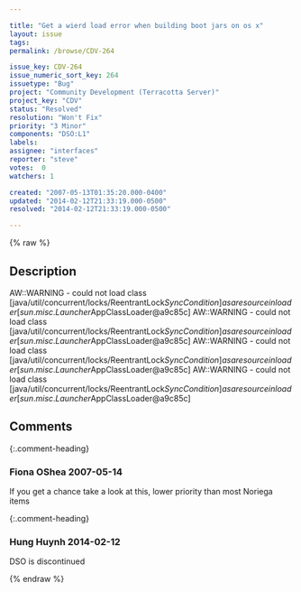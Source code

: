 ```yaml
---

title: "Get a wierd load error when building boot jars on os x"
layout: issue
tags: 
permalink: /browse/CDV-264

issue_key: CDV-264
issue_numeric_sort_key: 264
issuetype: "Bug"
project: "Community Development (Terracotta Server)"
project_key: "CDV"
status: "Resolved"
resolution: "Won't Fix"
priority: "3 Minor"
components: "DSO:L1"
labels: 
assignee: "interfaces"
reporter: "steve"
votes:  0
watchers: 1

created: "2007-05-13T01:35:20.000-0400"
updated: "2014-02-12T21:33:19.000-0500"
resolved: "2014-02-12T21:33:19.000-0500"

---
```




{% raw %}



## Description

<div markdown="1" class="description">

AW::WARNING - could not load class [java/util/concurrent/locks/ReentrantLock$SyncCondition] as a resource in loader [sun.misc.Launcher$AppClassLoader@a9c85c]
AW::WARNING - could not load class [java/util/concurrent/locks/ReentrantLock$SyncCondition] as a resource in loader [sun.misc.Launcher$AppClassLoader@a9c85c]
AW::WARNING - could not load class [java/util/concurrent/locks/ReentrantLock$SyncCondition] as a resource in loader [sun.misc.Launcher$AppClassLoader@a9c85c]
AW::WARNING - could not load class [java/util/concurrent/locks/ReentrantLock$SyncCondition] as a resource in loader [sun.misc.Launcher$AppClassLoader@a9c85c]

</div>

## Comments


{:.comment-heading}
### **Fiona OShea** <span class="date">2007-05-14</span>

<div markdown="1" class="comment">

If you get a chance take a look at this, lower priority than most Noriega items

</div>


{:.comment-heading}
### **Hung Huynh** <span class="date">2014-02-12</span>

<div markdown="1" class="comment">

DSO is discontinued

</div>



{% endraw %}
